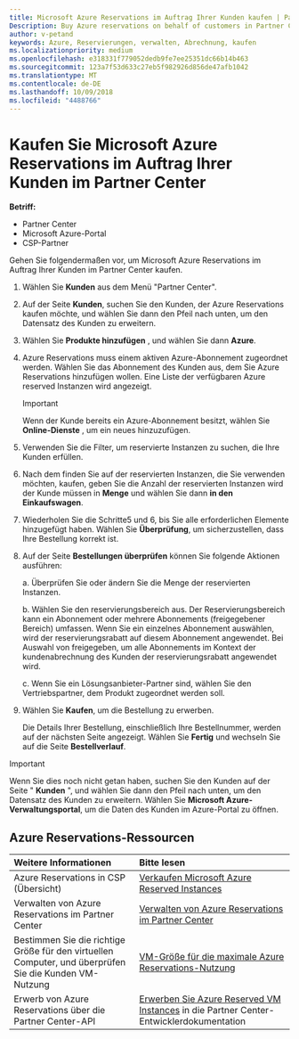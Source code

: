 ```yaml
---
title: Microsoft Azure Reservations im Auftrag Ihrer Kunden kaufen | Partner Center
Description: Buy Azure reservations on behalf of customers in Partner Center.
author: v-petand
keywords: Azure, Reservierungen, verwalten, Abrechnung, kaufen
ms.localizationpriority: medium
ms.openlocfilehash: e318331f779052dedb9fe7ee25351dc66b14b463
ms.sourcegitcommit: 123a7f53d633c27eb5f982926d856de47afb1042
ms.translationtype: MT
ms.contentlocale: de-DE
ms.lasthandoff: 10/09/2018
ms.locfileid: "4488766"
---
```

# <a name="buy-microsoft-azure-reservations-on-behalf-of-your-customers-in-the-partner-center"></a>Kaufen Sie Microsoft Azure Reservations im Auftrag Ihrer Kunden im Partner Center 

**Betriff:**

-  Partner Center
-  Microsoft Azure-Portal
-  CSP-Partner

Gehen Sie folgendermaßen vor, um Microsoft Azure Reservations im Auftrag Ihrer Kunden im Partner Center kaufen.

1. Wählen Sie **Kunden** aus dem Menü "Partner Center".  

2. Auf der Seite **Kunden**, suchen Sie den Kunden, der Azure Reservations kaufen möchte, und wählen Sie dann den Pfeil nach unten, um den Datensatz des Kunden zu erweitern.  

3. Wählen Sie **Produkte hinzufügen** , und wählen Sie dann **Azure**. 
    
4. Azure Reservations muss einem aktiven Azure-Abonnement zugeordnet werden. Wählen Sie das Abonnement des Kunden aus, dem Sie Azure Reservations hinzufügen wollen. Eine Liste der verfügbaren Azure reserved Instanzen wird angezeigt. 

    >[!IMPORTANT] 
    >Wenn der Kunde bereits ein Azure-Abonnement besitzt, wählen Sie **Online-Dienste** , um ein neues hinzuzufügen. 

5. Verwenden Sie die Filter, um reservierte Instanzen zu suchen, die Ihre Kunden erfüllen.  

6. Nach dem finden Sie auf der reservierten Instanzen, die Sie verwenden möchten, kaufen, geben Sie die Anzahl der reservierten Instanzen wird der Kunde müssen in **Menge** und wählen Sie dann **in den Einkaufswagen**.  

7. Wiederholen Sie die Schritte5 und 6, bis Sie alle erforderlichen Elemente hinzugefügt haben. Wählen Sie **Überprüfung**, um sicherzustellen, dass Ihre Bestellung korrekt ist.  

8. Auf der Seite **Bestellungen überprüfen** können Sie folgende Aktionen ausführen: 

    a. Überprüfen Sie oder ändern Sie die Menge der reservierten Instanzen.

    b. Wählen Sie den reservierungsbereich aus. Der Reservierungsbereich kann ein Abonnement oder mehrere Abonnements (freigegebener Bereich) umfassen. Wenn Sie ein einzelnes Abonnement auswählen, wird der reservierungsrabatt auf diesem Abonnement angewendet. Bei Auswahl von freigegeben, um alle Abonnements im Kontext der kundenabrechnung des Kunden der reservierungsrabatt angewendet wird. 

    c. Wenn Sie ein Lösungsanbieter-Partner sind, wählen Sie den Vertriebspartner, dem Produkt zugeordnet werden soll.

9. Wählen Sie **Kaufen**, um die Bestellung zu erwerben. 

    Die Details Ihrer Bestellung, einschließlich Ihre Bestellnummer, werden auf der nächsten Seite angezeigt. Wählen Sie **Fertig** und wechseln Sie auf die Seite **Bestellverlauf**. 

>[!IMPORTANT]
>Wenn Sie dies noch nicht getan haben, suchen Sie den Kunden auf der Seite " **Kunden** ", und wählen Sie dann den Pfeil nach unten, um den Datensatz des Kunden zu erweitern. Wählen Sie **Microsoft Azure-Verwaltungsportal**, um die Daten des Kunden im Azure-Portal zu öffnen.

## <a name="azure-reservations-resources"></a>Azure Reservations-Ressourcen
|**Weitere Informationen**   |**Bitte lesen**    |
|:-----------------------------|:-----------------|
|Azure Reservations in CSP (Übersicht)  | [Verkaufen Microsoft Azure Reserved Instances](azure-reservations.md) |
|Verwalten von Azure Reservations im Partner Center | [Verwalten von Azure Reservations im Partner Center](azure-reservations-manage.md)
|Bestimmen Sie die richtige Größe für den virtuellen Computer, und überprüfen Sie die Kunden VM-Nutzung   |[VM-Größe für die maximale Azure Reservations-Nutzung](azure-usage.md)   |
|Erwerb von Azure Reservations über die Partner Center-API | [Erwerben Sie Azure Reserved VM Instances](https://docs.microsoft.com/partner-center/develop/purchase-azure-reservations) in die Partner Center-Entwicklerdokumentation

 


 
